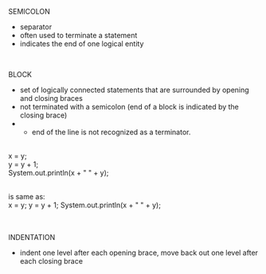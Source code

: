 SEMICOLON 
- separator
- often used to terminate a statement
- indicates the end of one logical entity
</br>

BLOCK 
- set of logically connected statements that are surrounded by opening and closing braces
- not terminated with a semicolon (end of a block is indicated by the closing brace)
- - end of the line is not recognized as a terminator.
</br></br>
<p>
x = y; </br>
y = y + 1; </br>
System.out.println(x + " " + y); </br>
</p>
</br>
is same as: </br>
x = y; y = y + 1; System.out.println(x + " " + y); </br></br></br>

INDENTATION
- indent one level after each opening brace, move back out one level after each closing brace
